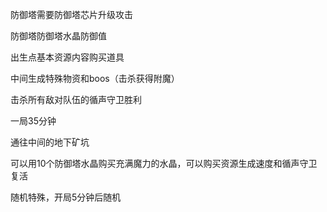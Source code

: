 防御塔需要防御塔芯片升级攻击

防御塔防御塔水晶防御值

出生点基本资源内容购买道具

中间生成特殊物资和boos（击杀获得附魔）

击杀所有敌对队伍的循声守卫胜利

一局35分钟

通往中间的地下矿坑

可以用10个防御塔水晶购买充满魔力的水晶，可以购买资源生成速度和循声守卫复活

随机特殊，开局5分钟后随机

